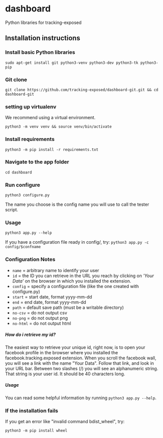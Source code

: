 # dashboard
Python libraries for tracking-exposed

## Installation instructions

### Install basic Python libraries
```
sudo apt-get install git python3-venv python3-dev python3-tk python3-pip
```

### Git clone
```
git clone https://github.com/tracking-exposed/dashboard-git.git && cd dashboard-git
```

### setting up virtualenv
We recommend using a virtual environment.
```
python3 -m venv venv && source venv/bin/activate
```

### Install requirements
```
python3 -m pip install -r requirements.txt
```

### Navigate to the app folder
```
cd dashboard
```

### Run configure
```
python3 configure.py
```

The name you choose is the config name you will use to call the tester script.


### Usage
```
python3 app.py --help
```
If you have a configuration file ready in config/, try:
`python3 app.py -c config/$confname`

### Configuration Notes

* `name` = arbitrary name to identify your user
* `id` = the ID you can retrieve in the URL you reach by clicking on *'Your Data'* on the browser in which you installed the extension.
* `config` = specify a configuration file (like the one created with configure.py)
* `start` = start date, format yyyy-mm-dd
* `end` = end date, format yyyy-mm-dd
* `path` = default save path (must be a writable directory)
* `no-csv` = do not output csv
* `no-png` = do not output png
* `no-html` = do not output html

##### How do i retrieve my id?

The easiest way to retrieve your unique id, right now, is to open your facebook profile in the browser where you installed the facebook.tracking.exposed extension. When you scroll the facebook wall, you will see a link with the name "Your Data". Follow that link, and look in your URL bar. Between two slashes (/) you will see an alphanumeric string. That string is your user id. It should be 40 characters long.

##### Usage

You can read some helpful information by running `python3 app.py --help`.


### If the installation fails
If you get an error like "invalid command bdist\_wheel", try:
```
python3 -m pip install wheel
```

